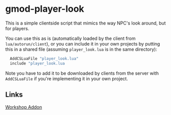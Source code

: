 # gmod-player-look

This is a simple clientside script that mimics the way NPC's look around, but for players.

You can use this as is (automatically loaded by the client from `lua/autorun/client`), or you can include it in your own projects by putting this in a shared file (assuming `player_look.lua` is in the same directory):

```lua
  AddCSLuaFile "player_look.lua"
  include "player_look.lua
```

Note you have to add it to be downloaded by clients from the server with `AddCSLuaFile` if you're implementing it in your own project.

## Links

[Workshop Addon](https://steamcommunity.com/sharedfiles/filedetails/?id=1974573989)

